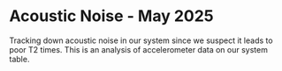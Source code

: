 # Acoustic Noise - May 2025

Tracking down acoustic noise in our system since we suspect it leads to poor T2 times. This is an analysis of accelerometer data on our system table.